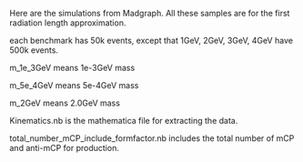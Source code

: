 Here are the simulations from Madgraph. All these samples are for the first radiation length approximation.

each benchmark has 50k events, except that 1GeV, 2GeV, 3GeV, 4GeV have 500k events.

m_1e_3GeV means 1e-3GeV mass

m_5e_4GeV means 5e-4GeV mass

m_2GeV means 2.0GeV mass

Kinematics.nb is the mathematica file for extracting the data.

total_number_mCP_include_formfactor.nb includes the total number of mCP and anti-mCP for production.
